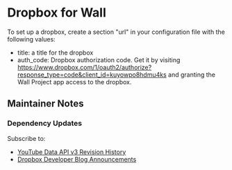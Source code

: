 Dropbox for Wall
================

To set up a dropbox, create a section "url" in your configuration file with the
following values:

 * title: a title for the dropbox
 * auth_code: Dropbox authorization code. Get it by visiting
   https://www.dropbox.com/1/oauth2/authorize?response_type=code&client_id=kuyowpo8hdmu4ks
   and granting the Wall Project app access to the dropbox.

## Maintainer Notes

### Dependency Updates

Subscribe to:

* [YouTube Data API v3 Revision History](https://developers.google.com/youtube/v3/feeds/data-api-revision-history.xml)
* [Dropbox Developer Blog Announcements](https://blogs.dropbox.com/developers/category/announcements/feed/)
